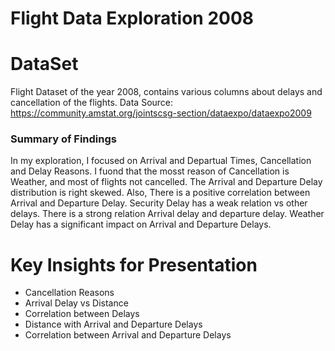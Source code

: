 # Flight Data Exploration 2008

# DataSet
Flight Dataset of the year 2008, contains various columns about delays and cancellation of the flights.
Data Source: https://community.amstat.org/jointscsg-section/dataexpo/dataexpo2009

### Summary of Findings<br>
In my exploration, I focused on Arrival and Departual Times, Cancellation and Delay Reasons.
I fuond that the mosst reason of Cancellation is Weather, and most of flights not cancelled. 
The Arrival and Departure Delay distribution is right skewed. Also, There is a positive correlation between Arrival and Departure Delay.
Security Delay has a weak relation vs other delays. There is a strong relation Arrival delay and departure delay. 
Weather Delay has a significant impact on Arrival and Departure Delays.

# Key Insights for Presentation
<ul><li>Cancellation Reasons</li>
  <li>Arrival Delay vs Distance</li>
 <li>Correlation between Delays</li>
 <li>Distance with Arrival and Departure Delays</li>
 <li>Correlation between Arrival and Departure Delays</li>
  </ul>
